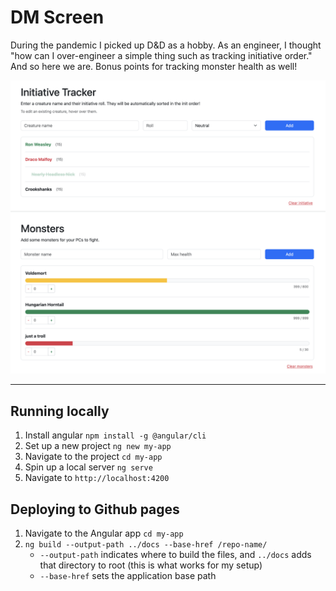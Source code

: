 # DM Screen

During the pandemic I picked up D&D as a hobby. As an engineer, I thought "how can I over-engineer a simple thing such as tracking initiative order." And so here we are. Bonus points for tracking monster health as well!

![Screenshot](docs/img/demo.png)

---

## Running locally
1. Install angular `npm install -g @angular/cli`
2. Set up a new project `ng new my-app`
3. Navigate to the project `cd my-app`
4. Spin up a local server `ng serve`
5. Navigate to `http://localhost:4200`

## Deploying to Github pages
1. Navigate to the Angular app `cd my-app`
2. `ng build --output-path ../docs --base-href /repo-name/`
    - `--output-path` indicates where to build the files, and `../docs` adds that directory to root (this is what works for my setup)
    - `--base-href` sets the application base path
